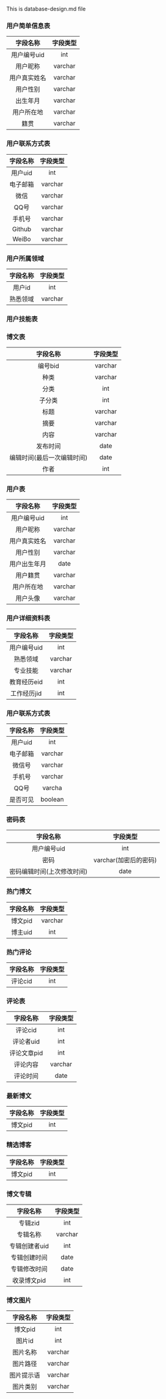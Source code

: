 This is database-design.md file 

### 用户简单信息表
|字段名称|字段类型|
|:------:|:------:|
|用户编号uid| int |
|用户昵称|varchar |
|用户真实姓名|varchar|
|用户性别| varchar|
|出生年月| varchar|
|用户所在地| varchar|
|籍贯    |varchar |

### 用户联系方式表
|字段名称|字段类型|
|:------:|:------:|
|用户uid | int    |
|电子邮箱|varchar |
|微信    | varchar|
|QQ号    | varchar|
| 手机号 | varchar|
| Github | varchar|
|WeiBo   | varchar|

### 用户所属领域
|字段名称| 字段类型|
|:------:|:-------:|
| 用户id | int     |
|熟悉领域| varchar |

### 用户技能表




### 博文表

|字段名称  | 字段类型 |
|:--------:|:--------:|
|编号bid   | varchar  |
|种类      |varchar   |
|分类      |int       |
|子分类    |int       |
|标题      |varchar   |
|摘要      |varchar   |
|内容      |varchar   |
|发布时间  |date      |
|编辑时间(最后一次编辑时间) |date|
|作者      |int       | 

### 用户表

|字段名称   |   字段类型|
|:---------:|:--------:|
|用户编号uid|  int     |
|用户昵称   |  varchar |
|用户真实姓名| varchar |
|用户性别    | varchar |
|用户出生年月| date    |
|用户籍贯    | varchar |
|用户所在地  | varchar |
| 用户头像   | varchar |

### 用户详细资料表
|字段名称|字段类型|
|:------:|:------:|
|用户编号uid| int |
|熟悉领域| varchar|
|专业技能| varchar|
|教育经历eid| int |
|工作经历jid| int |

### 用户联系方式表
|字段名称|字段类型|
|:------:|:------:|
|用户uid | int    |
|电子邮箱| varchar|
|微信号  | varchar|
| 手机号 | varchar|
|QQ号    | varcha |
|是否可见| boolean|

### 密码表
|字段名称 |字段类型|
|:-------:|:------:|
|用户编号uid| int  |
|密码       |varchar(加密后的密码) |
|密码编辑时间(上次修改时间)| date |

### 热门博文

|字段名称|字段类型|
|:------:|:------:|
|博文pid |varchar |
|博主uid |int     |

### 热门评论

|字段名称|字段类型|
|:------:|:------:|
|评论cid |int     |

### 评论表
|字段名称|字段类型|
|:------:|:------:|
|评论cid |int     |
|评论者uid| int   |
|评论文章pid|int  |
|评论内容| varchar|
|评论时间| date   |

### 最新博文

|字段名称|字段类型|
|:------:|:------:|
|博文pid | int    |

### 精选博客

|字段名称|字段类型|
|:------:|:------:|
|博文pid | int    |

### 博文专辑
|字段名称|字段类型|
|:------:|:------:|
|专辑zid |   int  |
|专辑名称| varchar|
|专辑创建者uid|int|
|专辑创建时间|date|
|专辑修改时间|date|
|收录博文pid| int |

### 博文图片
|字段名称|字段类型|
|:------:|:------:|
|博文pid | int    |
|图片id  | int    |
|图片名称| varchar|
|图片路径| varchar|
|图片提示语| varchar|
|图片类别| varchar|




